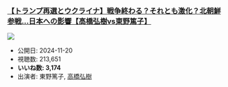 ### [【トランプ再選とウクライナ】戦争終わる？それとも激化？北朝鮮参戦...日本への影響【高橋弘樹vs東野篤子】](https://www.youtube.com/watch?v=fSpOo2gXvA4)
[![](https://img.youtube.com/vi/fSpOo2gXvA4/sddefault.jpg)](https://www.youtube.com/watch?v=fSpOo2gXvA4)
-   公開日: 2024-11-20
-   視聴数: 213,651
-   **いいね数: 3,174**
-   出演者: 東野篤子, [高橋弘樹](/rehacq_fan/people/高橋弘樹 "wikilink")
